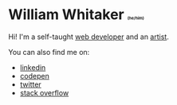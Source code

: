 # William Whitaker <span style="font-size: 8px">(he/him)</span>


Hi! I'm a self-taught [web developer](https://williamwhitaker.dev) and an [artist](https://williamwhitaker.art). 

You can also find me on:
* [linkedin](https://www.linkedin.com/in/william-whitaker-212508213/)
* [codepen](https://codepen.io/w0whitaker)
* [twitter](https://twitter.com/w0whitaker)
* [stack overflow](https://stackoverflow.com/users/4699931/brazilla-ray?tab=profile)

<!--
**brazilla-ray/brazilla-ray** is a ✨ _special_ ✨ repository because its `README.md` (this file) appears on your GitHub profile.

Here are some ideas to get you started:

- 🔭 I’m currently working on ...
- 🌱 I’m currently learning ...
- 👯 I’m looking to collaborate on ...
- 🤔 I’m looking for help with ...
- 💬 Ask me about ...
- 📫 How to reach me: ...
- 😄 Pronouns: ...
- ⚡ Fun fact: ...
-->
